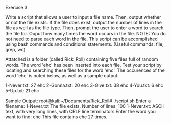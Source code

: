Exercise 3 

Write a script that allows a user to input a file name. Then, output whether or not the file exists. If the file does exist, output the number of lines in the file as well as the file type. Then, prompt the user to enter a word to search the file for. Ouput how many times the word occurs in the file. NOTE: You do not need to parse each word in the file. This script can be accomplished using bash commands and conditional statements. (Useful commands: file, grep, wc)

Attatched is a folder (called Rick_Roll) containing five files full of random words. The word 'ehc' has been inserted into each file. Test your script by locating and searching these files for the word 'ehc'. The occurences of the word 'ehc' is noted below, as well as a sample output.

1-Never.txt: 27 ehc 
2-Gonna.txt: 20 ehc 
3-Give.txt: 38 ehc 
4-You.txt: 6 ehc 
5-Up.txt: 21 ehc

Sample Output: 
root@kali:~/Documents/Rick_Roll# ./script.sh 
Enter a filename: 1-Never.txt 
The file exists. 
Number of lines: 100 
1-Never.txt: ASCII text, with very long lines, with CRLF line terminators 
Enter the word you want to find: ehc 
This file contains ehc 27 times.

